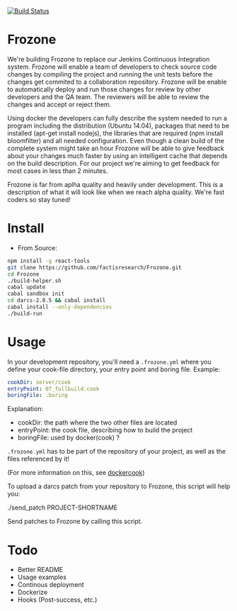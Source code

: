 [![Build Status](https://travis-ci.org/factisresearch/Frozone.svg)](https://travis-ci.org/factisresearch/Frozone)

Frozone
=====

We're building Frozone to replace our Jenkins Continuous Integration system.  Frozone will enable a team of developers to check source code changes by compiling the project and running the unit tests before the changes get commited to a collaboration repository.  Frozone will be enable to automatically deploy and run those changes for review by other developers and the QA team.  The reviewers will be able to review the changes and accept or reject them.

Using docker the developers can fully describe the system needed to run a program including the distribution (Ubuntu 14.04), packages that need to be installed (apt-get install nodejs), the libraries that are required (npm install bloomfilter) and all needed configuration.  Even though a clean build of the complete system might take an hour Frozone will be able to give feedback about your changes much faster by using an intelligent cache that depends on the build description.  For our project we're aiming to get feedback for most cases in less than 2 minutes.

Frozone is far from aplha quality and heavily under development.  This is a description of what it will look like when we reach alpha quality.  We're fast coders so stay tuned!

# Install

* From Source:
```bash
npm install -g react-tools
git clone https://github.com/factisresearch/Frozone.git
cd Frozone
./build-helper.sh
cabal update
cabal sandbox init
cd darcs-2.8.5 && cabal install
cabal install --only-dependencies
./build-run
```

# Usage

In your development repository, you'll need a `.frozone.yml` where you define your cook-file directory, your entry point and boring file. Example:

```yml
cookDir: server/cook
entryPoint: 07_fullbuild.cook
boringFile: .boring
```
Explanation:

* cookDir: the path where the two other files are located
* entryPoint: the cook file, describing how to build the project
* boringFile: used by docker(cook) ?

`.frozone.yml` has to be part of the repository of your project, as well as the files referenced by it!

(For more information on this, see [dockercook](https://github.com/factisresearch/dockercook))

To upload a darcs patch from your repository to Frozone, this script will help you:

./send_patch PROJECT-SHORTNAME

Send patches to Frozone by calling this script.

# Todo

* Better README
* Usage examples
* Continous deployment
* Dockerize
* Hooks (Post-success, etc.)

